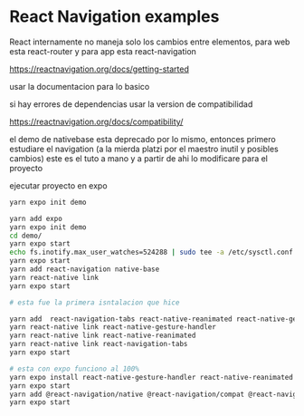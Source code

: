 # React Navigation examples


React internamente no maneja solo los cambios entre elementos, para web esta react-router y para app esta react-navigation

https://reactnavigation.org/docs/getting-started

usar la documentacion para lo basico

si hay errores de dependencias usar la version de compatibilidad

https://reactnavigation.org/docs/compatibility/

el demo de nativebase esta deprecado por lo mismo, entonces primero estudiare el navigation (a la mierda platzi por el maestro inutil y posibles cambios)
este es el tuto a mano y a partir de ahi lo modificare para el proyecto

ejecutar proyecto en expo

```sh
yarn expo init demo

yarn add expo
yarn expo init demo
cd demo/
yarn expo start
echo fs.inotify.max_user_watches=524288 | sudo tee -a /etc/sysctl.conf && sudo sysctl -p
yarn expo start
yarn add react-navigation native-base
yarn react-native link
yarn expo start

# esta fue la primera isntalacion que hice

yarn add  react-navigation-tabs react-native-reanimated react-native-gesture-handler react-native-screens
yarn react-native link react-native-gesture-handler
yarn react-native link react-native-reanimated
yarn react-native link react-navigation-tabs
yarn expo start

# esta con expo funciono al 100%
yarn expo install react-native-gesture-handler react-native-reanimated react-native-screens react-native-safe-area-context @react-native-community/masked-view
yarn expo start
yarn add @react-navigation/native @react-navigation/compat @react-navigation/stack
yarn expo start
```